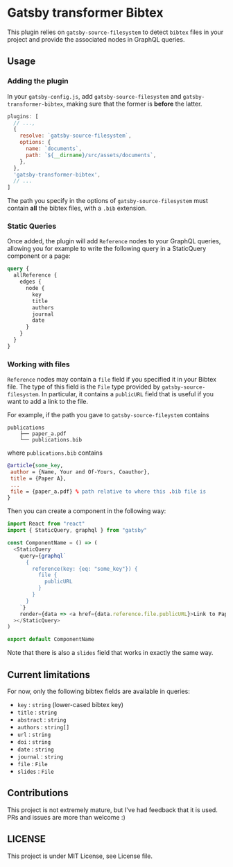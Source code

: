 # Gatsby transformer Bibtex

This plugin relies on `gatsby-source-filesystem` to detect `bibtex` files in your project and provide the associated nodes in GraphQL queries.

## Usage


### Adding the plugin

In your `gatsby-config.js`, add `gatsby-source-filesystem` and `gatsby-transformer-bibtex`, making sure that the former is **before** the latter.

```js
plugins: [
  // ...,
  {
    resolve: `gatsby-source-filesystem`,
    options: {
      name: `documents`,
      path: `${__dirname}/src/assets/documents`,
    },
  },
  'gatsby-transformer-bibtex',
  // ...
]
```

The path you specify in the options of `gatsby-source-filesystem` must contain **all** the bibtex files, with a `.bib` extension.

### Static Queries

Once added, the plugin will add `Reference` nodes to your GraphQL queries, allowing you for example to write the following query in a StaticQuery component or a page:

```graphql
query {
  allReference {
    edges {
      node {
        key
        title
        authors
        journal
        date
      }
    }
  }
}
```

### Working with files

`Reference` nodes may contain a `file` field if you specified it in your Bibtex file. The type of this field is the `File` type provided by `gatsby-source-filesystem`. In particular, it contains a `publicURL` field that is useful if you want to add a link to the file.

For example, if the path you gave to `gatsby-source-fileystem` contains
```
publications
    ├── paper_a.pdf
    └── publications.bib
```

where `publications.bib` contains
```bibtex
@article{some_key,
 author = {Name, Your and Of-Yours, Coauthor},
 title = {Paper A},
 ...
 file = {paper_a.pdf} % path relative to where this .bib file is
} 
```

Then you can create a component in the following way:
```js
import React from "react"
import { StaticQuery, graphql } from "gatsby"

const ComponentName = () => (
  <StaticQuery
    query={graphql`
      {
        reference(key: {eq: "some_key"}) {
          file {
            publicURL
          }
        }
      }
    `}
    render={data => <a href={data.reference.file.publicURL}>Link to Paper A</a>}
  ></StaticQuery>
)

export default ComponentName
```

Note that there is also a `slides` field that works in exactly the same way.

## Current limitations

For now, only the following bibtex fields are available in queries:

- `key` : `string` (lower-cased bibtex key)
- `title` : `string`
- `abstract` : `string`
- `authors` : `string[]`
- `url` : `string`
- `doi` : `string`
- `date` : `string`
- `journal` : `string`
- `file` : `File`
- `slides` : `File`


## Contributions

This project is not extremely mature, but I've had feedback that it is used. PRs and issues are more than welcome :)

## LICENSE

This project is under MIT License, see License file.